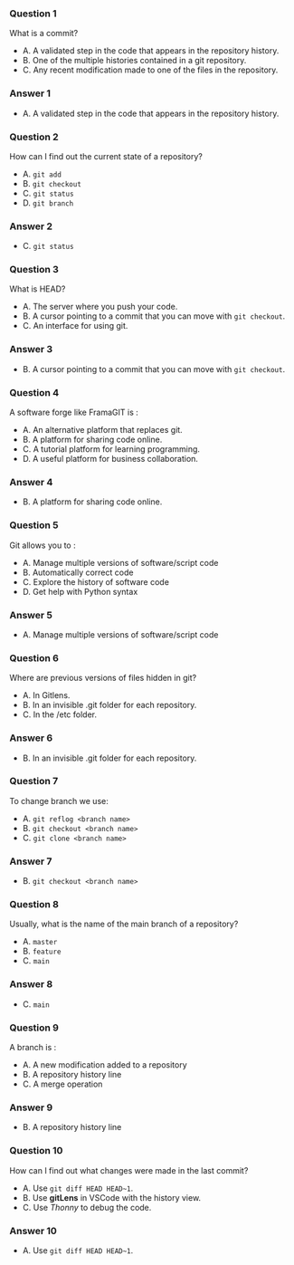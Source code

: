 ### Question 1

What is a commit?

- A. A validated step in the code that appears in the repository history.
- B. One of the multiple histories contained in a git repository.
- C. Any recent modification made to one of the files in the repository.

### Answer 1

- A. A validated step in the code that appears in the repository history.

### Question 2

How can I find out the current state of a repository?

- A. `git add`
- B. `git checkout`
- C. `git status`
- D. `git branch`

### Answer 2

- C. `git status`

### Question 3

What is HEAD?

- A. The server where you push your code.
- B. A cursor pointing to a commit that you can move with `git checkout`.
- C. An interface for using git.

### Answer 3

- B. A cursor pointing to a commit that you can move with `git checkout`.

### Question 4

A software forge like FramaGIT is :

- A. An alternative platform that replaces git.
- B. A platform for sharing code online.
- C. A tutorial platform for learning programming.
- D. A useful platform for business collaboration.

### Answer 4

- B. A platform for sharing code online.

### Question 5

Git allows you to :

- A. Manage multiple versions of software/script code
- B. Automatically correct code
- C. Explore the history of software code
- D. Get help with Python syntax

### Answer 5

- A. Manage multiple versions of software/script code

### Question 6

Where are previous versions of files hidden in git?

- A. In Gitlens.
- B. In an invisible .git folder for each repository.
- C. In the /etc folder.

### Answer 6

- B. In an invisible .git folder for each repository.

### Question 7

To change branch we use:

- A. `git reflog <branch name>`
- B. `git checkout <branch name>`
- C. `git clone <branch name>`

### Answer 7

- B. `git checkout <branch name>`

### Question 8

Usually, what is the name of the main branch of a repository?

- A. `master`
- B. `feature`
- C. `main`

### Answer 8

- C. `main`

### Question 9

A branch is :

- A. A new modification added to a repository
- B. A repository history line
- C. A merge operation

### Answer 9

- B. A repository history line

### Question 10

How can I find out what changes were made in the last commit?

- A. Use `git diff HEAD HEAD~1`.
- B. Use **gitLens** in VSCode with the history view.
- C. Use _Thonny_ to debug the code.

### Answer 10

- A. Use `git diff HEAD HEAD~1`.
